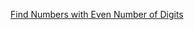 [Find Numbers with Even Number of Digits](https://leetcode.com/problems/find-numbers-with-even-number-of-digits/)
